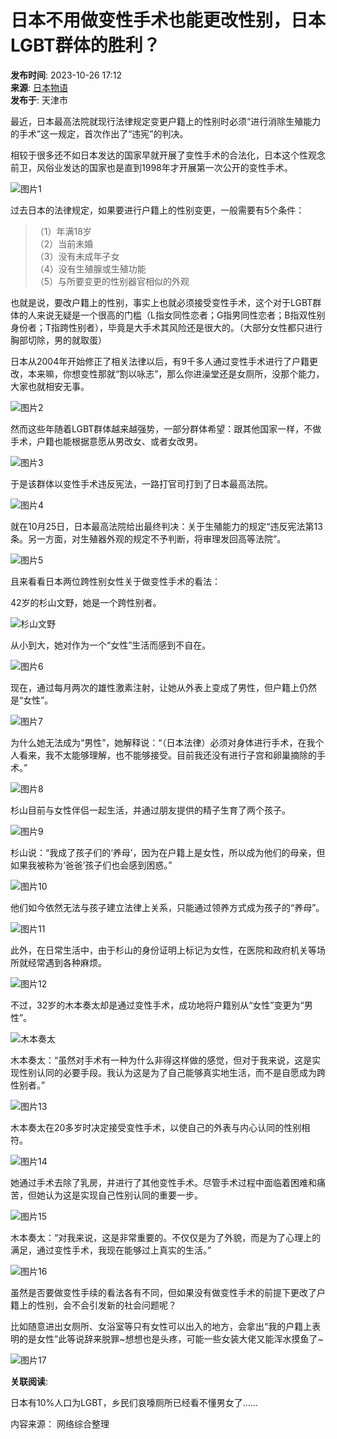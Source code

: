 # 日本不用做变性手术也能更改性别，日本LGBT群体的胜利？

**发布时间**: 2023-10-26 17:12  
**来源**: [日本物语](https://www.sohu.com/?spm=smpc.content-abroad.content.1.1730993065557qFHcnoq)  
**发布于**: 天津市  

最近，日本最高法院就现行法律规定变更户籍上的性别时必须“进行消除生殖能力的手术”这一规定，首次作出了“违宪”的判决。

相较于很多还不如日本发达的国家早就开展了变性手术的合法化，日本这个性观念前卫，风俗业发达的国家也是直到1998年才开展第一次公开的变性手术。

![图片1](https://p5.itc.cn/q_70/images03/20231026/14a4348ded3b460d8acb2779d6710bd9.png)

过去日本的法律规定，如果要进行户籍上的性别变更，一般需要有5个条件：

> （1）年满18岁  
> （2）当前未婚  
> （3）没有未成年子女  
> （4）没有生殖腺或生殖功能  
> （5）与所要变更的性别器官相似的外观  

也就是说，要改户籍上的性别，事实上也就必须接受变性手术，这个对于LGBT群体的人来说无疑是一个很高的门槛（L指女同性恋者；G指男同性恋者；B指双性别身份者；T指跨性别者），毕竟是大手术其风险还是很大的。（大部分女性都只进行胸部切除，男的就取蛋）

日本从2004年开始修正了相关法律以后，有9千多人通过变性手术进行了户籍更改，本来嘛，你想变性那就“割以咏志”，那么你进澡堂还是女厕所，没那个能力，大家也就相安无事。

![图片2](https://p3.itc.cn/q_70/images03/20231026/020f15c733b44a24ae79487b2ffaa01e.png)

然而这些年随着LGBT群体越来越强势，一部分群体希望：跟其他国家一样，不做手术，户籍也能根据意愿从男改女、或者女改男。

![图片3](https://p4.itc.cn/q_70/images03/20231026/cdfcda2110f545a5867f76df22196cb7.png)

于是该群体以变性手术违反宪法，一路打官司打到了日本最高法院。

![图片4](//p9.itc.cn/q_70/images03/20231026/51e220adae724f5096513195c6e6c32f.jpeg)

就在10月25日，日本最高法院给出最终判决：关于生殖能力的规定“违反宪法第13条。另一方面，对生殖器外观的规定不予判断，将审理发回高等法院”。

![图片5](https://p7.itc.cn/q_70/images03/20231026/b64055aecf6f47bb84a8dabb7a7bc2b6.png)

且来看看日本两位跨性别女性关于做变性手术的看法：

42岁的杉山文野，她是一个跨性别者。

![杉山文野](https://p4.itc.cn/q_70/images03/20231026/fe22bf46ef454aa1a2b4fb78260bf7ea.png)

从小到大，她对作为一个“女性”生活而感到不自在。

![图片6](https://p7.itc.cn/q_70/images03/20231026/7dfa3d82550d431ca0d5fae27cceb6ab.png)

现在，通过每月两次的雄性激素注射，让她从外表上变成了男性，但户籍上仍然是“女性”。

![图片7](https://p7.itc.cn/q_70/images03/20231026/7f31d24216e44986937f6326719c7ccb.png)

为什么她无法成为“男性”，她解释说：“（日本法律）必须对身体进行手术，在我个人看来，我不太能够理解，也不能够接受。目前我还没有进行子宫和卵巢摘除的手术。”

![图片8](https://p9.itc.cn/q_70/images03/20231026/bf8eb31f67d64a0d8caf7513eb4b93e1.png)

杉山目前与女性伴侣一起生活，并通过朋友提供的精子生育了两个孩子。

![图片9](https://p9.itc.cn/q_70/images03/20231026/6442153fcb5b4424941c34fa8549e0c2.png)

杉山说：“我成了孩子们的‘养母’，因为在户籍上是女性，所以成为他们的母亲，但如果我被称为‘爸爸’孩子们也会感到困惑。”

![图片10](https://p0.itc.cn/q_70/images03/20231026/83adf02395ea4a87b91c2f9c36bb6624.png)

他们如今依然无法与孩子建立法律上关系，只能通过领养方式成为孩子的“养母”。

![图片11](https://p3.itc.cn/q_70/images03/20231026/c9f336627d384481aa779ca81a03ae8f.png)

此外，在日常生活中，由于杉山的身份证明上标记为女性，在医院和政府机关等场所就经常遇到各种麻烦。

![图片12](https://p8.itc.cn/q_70/images03/20231026/452a1a7813a44deabf413a1a62a44e29.png)

不过，32岁的木本奏太却是通过变性手术，成功地将户籍别从“女性”变更为“男性”。

![木本奏太](https://p1.itc.cn/q_70/images03/20231026/ec5573c0336d4a0f8c6059c989f97c5d.png)

木本奏太：“虽然对手术有一种为什么非得这样做的感觉，但对于我来说，这是实现性别认同的必要手段。我认为这是为了自己能够真实地生活，而不是自愿成为跨性别者。”

![图片13](https://p6.itc.cn/q_70/images03/20231026/14149f4ddbe84b8c902a7b03205cd4e1.png)

木本奏太在20多岁时决定接受变性手术，以使自己的外表与内心认同的性别相符。

![图片14](https://p9.itc.cn/q_70/images03/20231026/d2caa72281584b54b8209e5c5bd71bac.png)

她通过手术去除了乳房，并进行了其他变性手术。尽管手术过程中面临着困难和痛苦，但她认为这是实现自己性别认同的重要一步。

![图片15](https://p4.itc.cn/q_70/images03/20231026/b38091ad953742b1bfe5d795cfeffc54.png)

木本奏太：“对我来说，这是非常重要的。不仅仅是为了外貌，而是为了心理上的满足，通过变性手术，我现在能够过上真实的生活。”

![图片16](https://p1.itc.cn/q_70/images03/20231026/a66811081c8841a2b7f408948b39e403.png)

虽然是否要做变性手续的看法各有不同，但如果没有做变性手术的前提下更改了户籍上的性别，会不会引发新的社会问题呢？

比如随意进出女厕所、女浴室等只有女性可以出入的地方，会拿出“我的户籍上表明的是女性”此等说辞来脱罪~想想也是头疼，可能一些女装大佬又能浑水摸鱼了~

![图片17](https://p8.itc.cn/q_70/images03/20231026/19888906d8844e59a4fb5bfdd2007978.png)

**关联阅读**:  

日本有10%人口为LGBT，乡民们哀嚎厕所已经看不懂男女了……

内容来源： 网络综合整理
